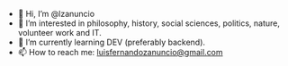 - 👋 Hi, I’m @lzanuncio
- 👀 I’m interested in philosophy, history, social sciences, politics, nature, volunteer work and IT.
- 🌱 I’m currently learning DEV (preferably backend).
- 📫 How to reach me: luisfernandozanuncio@gmail.com
